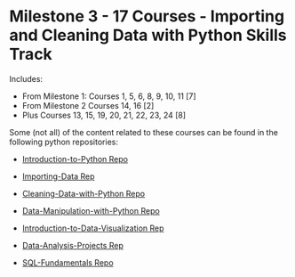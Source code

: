 # Milestone 3 - 17 Courses - Importing and Cleaning Data with Python Skills Track

Includes:

- From Milestone 1: Courses 1, 5, 6, 8, 9, 10, 11 [7]
- From Milestone 2 Courses 14, 16 [2]
- Plus Courses 13, 15, 19, 20, 21, 22, 23, 24 [8]

Some (not all) of the content related to these courses can be found in the following python repositories:

- [Introduction-to-Python Repo](https://github.com/ElenaE873/Introduction-to-Python)

- [Importing-Data Rep](https://github.com/ElenaE873/Importing-Data)

- [Cleaning-Data-with-Python Repo](https://github.com/ElenaE873/Cleaning-Data-with-Python)

- [Data-Manipulation-with-Python Repo](https://github.com/ElenaE873/Data-Manipulation-with-Python)

- [Introduction-to-Data-Visualization Rep](https://github.com/ElenaE873/Introduction-to-Data-Visualization)

- [Data-Analysis-Projects Rep](https://github.com/ElenaE873/Data-Analysis-Projects)

- [SQL-Fundamentals Repo](https://github.com/ElenaE873/SQL-Fundamentals)
